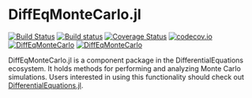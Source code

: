 # DiffEqMonteCarlo.jl

[![Build Status](https://travis-ci.org/JuliaDiffEq/DiffEqMonteCarlo.jl.svg?branch=master)](https://travis-ci.org/JuliaDiffEq/DiffEqMonteCarlo.jl)
[![Build status](https://ci.appveyor.com/api/projects/status/hp50j5ygaeelpbuq?svg=true)](https://ci.appveyor.com/project/ChrisRackauckas/diffeqmontecarlo-jl)
[![Coverage Status](https://coveralls.io/repos/JuliaDiffEq/DiffEqMonteCarlo.jl/badge.svg?branch=master&service=github)](https://coveralls.io/github/JuliaDiffEq/DiffEqMonteCarlo.jl?branch=master)
[![codecov.io](http://codecov.io/github/JuliaDiffEq/DiffEqMonteCarlo.jl/coverage.svg?branch=master)](http://codecov.io/github/JuliaDiffEq/DiffEqMonteCarlo.jl?branch=master)
[![DiffEqMonteCarlo](http://pkg.julialang.org/badges/DiffEqMonteCarlo_0.5.svg)](http://pkg.julialang.org/?pkg=DiffEqMonteCarlo)
[![DiffEqMonteCarlo](http://pkg.julialang.org/badges/DiffEqMonteCarlo_0.6.svg)](http://pkg.julialang.org/?pkg=DiffEqMonteCarlo)

DiffEqMonteCarlo.jl is a component package in the DifferentialEquations ecosystem.
It holds methods for performing and analyzing Monte Carlo simulations.
Users interested in using this functionality should check out
[DifferentialEquations.jl](https://github.com/JuliaDiffEq/DifferentialEquations.jl).
